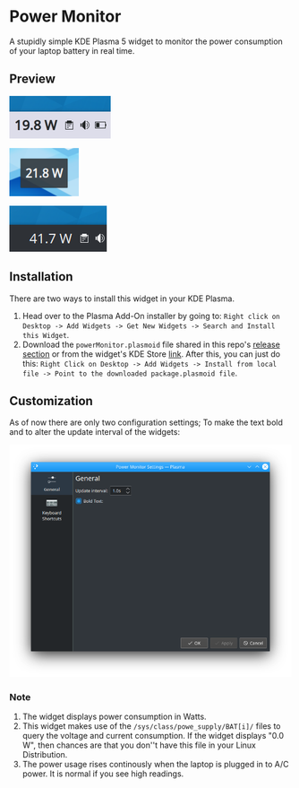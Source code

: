 # Power Monitor
A stupidly simple KDE Plasma 5 widget to monitor the power consumption of your laptop battery in real time.

## Preview
![battery-monitor-preview](./images/screenshot3.png)

![battery-monitor-preview](./images/screenshot2.png)

![battery-monitor-preview](./images/screenshot1.png)

## Installation
There are two ways to install this widget in your KDE Plasma.

1. Head over to the Plasma Add-On installer by going to: `Right click on Desktop -> Add Widgets -> Get New Widgets -> Search and Install this Widget`.
2. Download the `powerMonitor.plasmoid` file shared in this repo's [release section](https://github.com/atul-g/plasma-power-monitor/releases/tag/v0.1) or from the widget's KDE Store [link](https://www.pling.com/p/1466838/). After this, you can just do this: `Right Click on Desktop -> Add Widgets -> Install from local file -> Point to the downloaded package.plasmoid file`.

## Customization
As of now there are only two configuration settings; To make the text bold and to alter the update interval of the widgets:  

![battery-monitor-preview](./images/config.png)

### Note
1. The widget displays power consumption in Watts.
2. This widget makes use of the `/sys/class/powe_supply/BAT[i]/` files to query the voltage and current consumption. If the widget displays "0.0 W", then chances are that you don''t have this file in your Linux Distribution.
3. The power usage rises continously when the laptop is plugged in to A/C power. It is normal if you see high readings.
